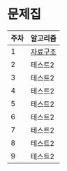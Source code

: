 # 문제집

|주차|알고리즘|
|------|---|
|1|[자료구조](https://github.com/conding-test-Study/ps/blob/main/workbook/1.md)|
|2|테스트2|
|3|테스트2|
|4|테스트2|
|5|테스트2|
|6|테스트2|
|7|테스트2|
|8|테스트2|
|9|테스트2|
